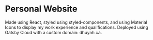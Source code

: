 # Personal Website

Made using React, styled using styled-components, and using Material Icons to display my work experience and qualifications.
Deployed using Gatsby Cloud with a custom domain: dhuynh.ca.
